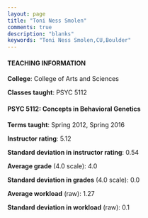 ```yaml
---
layout: page
title: "Toni Ness Smolen" 
comments: true
description: "blanks"
keywords: "Toni Ness Smolen,CU,Boulder"
---
```

<head>
<script src="https://ajax.googleapis.com/ajax/libs/jquery/2.1.3/jquery.min.js"></script>
<script src="https://dl.dropboxusercontent.com/s/pc42nxpaw1ea4o9/highcharts.js?dl=0"></script>
<!-- <script src="../assets/js/highcharts.js"></script> -->
<style type="text/css">@font-face {
	font-family: "Bebas Neue";
	src: url(https://www.filehosting.org/file/details/544349/BebasNeue Regular.otf) format("opentype");
	}
	h1.Bebas { 
		font-family: "Bebas Neue", Verdana, Tahoma;
	}
</style>
</head>
	   
#### TEACHING INFORMATION

**College**: College of Arts and Sciences

**Classes taught**: PSYC 5112

#### PSYC 5112: Concepts in Behavioral Genetics

**Terms taught**: Spring 2012, Spring 2016

**Instructor rating**: 5.12

**Standard deviation in instructor rating**: 0.54

**Average grade** (4.0 scale): 4.0

**Standard deviation in grades** (4.0 scale): 0.0

**Average workload** (raw): 1.27

**Standard deviation in workload** (raw): 0.1

